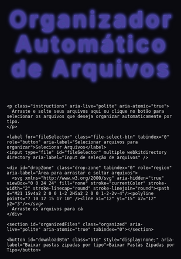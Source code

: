 <!DOCTYPE html>
<html lang="pt-BR" >
<head>
  <meta charset="UTF-8" />
  <meta name="viewport" content="width=device-width, initial-scale=1" />
  <title>Organizador Automático de Arquivos</title>
  <style>
    @import url('https://fonts.googleapis.com/css2?family=Poppins:wght@700&display=swap');

    /* Reset */
    *, *::before, *::after {
      box-sizing: border-box;
    }
    body, html {
      margin: 0; padding: 0; height: 100%;
      background: #0a0a0f;
      overflow-x: hidden;
      font-family: 'Poppins', sans-serif;
      color: #EEE;
      user-select: none;
    }

    /* Background animated blobs */
    body::before, body::after {
      content: "";
      position: fixed;
      border-radius: 50%;
      opacity: 0.4;
      filter: blur(120px);
      mix-blend-mode: screen;
      animation-timing-function: ease-in-out;
      animation-iteration-count: infinite;
      animation-direction: alternate;
      z-index: 0;
      pointer-events: none;
    }
    body::before {
      width: 500px;
      height: 500px;
      left: -150px;
      top: -150px;
      background: linear-gradient(45deg,#6e8efb,#a777e3);
      animation-name: float1;
      animation-duration: 12000ms;
    }
    body::after {
      width: 600px;
      height: 600px;
      right: -200px;
      bottom: -200px;
      background: linear-gradient(45deg,#ff6f61,#f77b23);
      animation-name: float2;
      animation-duration: 14000ms;
    }
    @keyframes float1 {
      0% { transform: translate(0,0) rotate(0deg); }
      100% { transform: translate(30px,40px) rotate(15deg); }
    }
    @keyframes float2 {
      0% { transform: translate(0,0) rotate(0deg); }
      100% { transform: translate(-40px,-30px) rotate(-20deg); }
    }

    /* Container for all content */
    .container {
      position: relative;
      z-index: 10;
      max-width: 960px;
      margin: 0 auto;
      padding: 40px 20px 80px;
      display: flex;
      flex-direction: column;
      min-height: 100vh;
    }

    /* Header */
    header {
      text-align: center;
      margin-bottom: 48px;
      color: #cfcde1;
      text-shadow:
        0 0 3px #4a409d,
        0 0 6px #3f3180,
        0 0 9px #6e8efbc9;
      user-select: text;
    }
    header h1 {
      font-size: 3.8rem;
      letter-spacing: 0.12em;
      font-weight: 700;
      line-height: 1.1;
      filter: drop-shadow(0 0 5px #4a3db9bb);
      background: linear-gradient(90deg, #4a3db9, #6e7ee0, #4a3db9);
      background-size: 200% auto;
      background-clip: text;
      -webkit-background-clip: text;
      -webkit-text-fill-color: transparent;
      animation: shimmer 5s linear infinite;
      margin: 0;
    }
    @keyframes shimmer {
      0% {
        background-position: -200% 0;
      }
      100% {
        background-position: 200% 0;
      }
    }

    /* Instructions */
    .instructions {
      margin-bottom: 30px;
      font-weight: 600;
      font-size: 1.3rem;
      text-align: center;
      color: #d9d9f7;
      text-shadow: 0 0 5px #4a4a85bb;
      user-select: none;
    }

    /* Select files button */
    label.file-select-btn {
      display: block;
      cursor: pointer;
      background:
        linear-gradient(145deg, #7739f9, #972ff3);
      box-shadow:
        0 0 18px #7739f9,
        0 0 24px #972ff3;
      border-radius: 50px;
      padding: 18px 48px;
      color: white;
      font-weight: 700;
      font-size: 1.3rem;
      text-align: center;
      margin: 0 auto 46px;
      width: max-content;
      text-transform: uppercase;
      transition: background 0.4s ease, box-shadow 0.4s ease;
      user-select: none;
      filter: drop-shadow(0 0 12px #6e8efbCC);
      outline-offset: 6px;
      outline-color: transparent;
    }
    label.file-select-btn:hover,
    label.file-select-btn:focus-visible {
      background: linear-gradient(145deg, #972ff3, #9f1dff);
      box-shadow:
        0 0 28px #a050ff,
        0 0 40px #d535ff;
      outline-color: #d535ff;
      outline-style: solid;
      outline-width: 3px;
    }
    input[type="file"] {
      display: none;
    }

    /* Drop Zone */
    .drop-zone {
      border: 4px solid #7739f9;
      border-radius: 28px;
      padding: 60px 0;
      max-width: 480px;
      margin: 0 auto 60px;
      text-align: center;
      font-size: 1.4rem;
      font-weight: 700;
      color: #6c55bc;
      cursor: pointer;
      position: relative;
      box-shadow: 0 0 26px 3px #972ff3cc;
      transition:
        border-color 0.4s ease,
        box-shadow 0.4s ease,
        transform 0.4s ease;
      user-select: none;
    }
    .drop-zone:focus-visible {
      outline: 0;
      border-color: #d535ff;
      box-shadow: 0 0 40px 6px #d535ffcc;
      transform: scale(1.04);
      z-index: 20;
    }
    .drop-zone svg {
      width: 96px;
      height: 96px;
      margin-bottom: 18px;
      fill: #8c73e4;
      filter: drop-shadow(0 0 14px #8c73e4cc);
      animation: pulse 2.2s ease-in-out infinite;
    }
    .drop-zone.dragover {
      border-color: #d535ff;
      box-shadow: 0 0 38px 9px #d535ffcc;
      color: #ff3af7;
      transform: scale(1.1);
    }
    @keyframes pulse {
      0%, 100% {
        transform: scale(1);
        filter: drop-shadow(0 0 14px #8c73e4cc);
      }
      50% {
        transform: scale(1.1);
        filter: drop-shadow(0 0 28px #ff3af7cc);
      }
    }

    /* Organized section with glass */
    .organized {
      max-width: 900px;
      margin: 0 auto;
      user-select: none;
      min-height: 240px;
      position: relative;
      z-index: 10;
      padding-bottom: 120px;
    }

    /* Folder groups */
    .folder-group {
      background: rgba(50 15 80 / 0.45);
      border-radius: 22px;
      backdrop-filter: saturate(180%) blur(18px);
      border: 2px solid rgba(255 255 255 / 0.15);
      padding: 24px 36px 36px;
      margin-bottom: 48px;
      box-shadow:
        0 0 15px #7e6bff88,
        inset 0 0 50px #9e7bff88;
      transform-style: preserve-3d;
      perspective: 700px;
      transition: box-shadow 0.6s ease;
      cursor: default;
      overflow: visible;
    }
    .folder-group:hover {
      box-shadow:
        0 0 42px 8px #ad67ffcc,
        inset 0 0 72px #d63bffcc;
      transform: translateZ(8px) rotateX(3deg);
    }

    /* Folder titles */
    .folder-title {
      font-size: 2.3rem;
      color: #916fcecc;
      font-weight: 700;
      font-variant: small-caps;
      display: flex;
      align-items: center;
      gap: 26px;
      user-select: text;
      text-shadow:
        0 0 4px #7f6ec9bb,
        0 0 8px #a78efdcc;
    }
    .folder-title svg {
      width: 42px;
      height: 42px;
      filter: drop-shadow(0 0 6px #a570ffcc);
      flex-shrink: 0;
    }

    /* File list grid */
    .file-list {
      display: flex;
      flex-wrap: wrap;
      gap: 18px;
      margin-top: 18px;
    }

    /* File cards */
    .file-item {
      background: rgba(110 142 251 / 0.25);
      border-radius: 14px;
      padding: 16px 22px;
      min-width: 180px;
      flex: 1 1 auto;
      font-weight: 700;
      font-size: 1rem;
      color: #eee;
      display: flex;
      align-items: center;
      gap: 16px;
      user-select: all;
      cursor: default;
      box-shadow:
        0 0 10px #6e8efbbb,
        inset 0 2px 4px rgba(255 255 255 / 0.22);
      text-shadow:
        0 0 3px #4a64b1;
      position: relative;
      perspective: 1100px;
      transition:
        transform 0.25s ease, box-shadow 0.35s ease,
        background 0.35s ease, color 0.22s ease;
    }
    .file-item::before {
      content: "";
      position: absolute;
      top: 0; left: 0; right: 0; bottom: 0;
      border-radius: 14px;
      box-shadow: 0 0 20px #7f65e0aa;
      opacity: 0.4;
      pointer-events: none;
      transition: opacity 0.3s ease;
      z-index: -1;
    }
    .file-item:hover {
      background: #8452ffcc;
      color: white;
      box-shadow:
        0 0 28px #bb7eff,
        inset 0 0 20px #c36eff;
      transform: translateZ(42px) scale(1.03);
    }
    .file-item:hover::before {
      opacity: 0.8;
    }
    .file-icon {
      width: 32px;
      height: 32px;
      fill: #cbb2ff;
      filter: drop-shadow(0 0 5px #cbb2ffbb);
      flex-shrink: 0;
      transition: fill 0.35s ease;
    }
    .file-item:hover .file-icon {
      fill: #e0d2ff;
      filter: drop-shadow(0 0 15px #e0d2ffcc);
    }

    /* Download button */
    #downloadBtn {
      position: fixed;
      bottom: 34px;
      right: 32px;
      background: #ff53e4;
      border: none;
      padding: 18px 44px;
      border-radius: 48px;
      font-weight: 800;
      color: white;
      font-size: 1.3rem;
      cursor: pointer;
      box-shadow:
        0 0 35px #ff66e9,
        0 15px 40px #ff66e999;
      transition:
        background 0.3s ease,
        box-shadow 0.3s ease,
        transform 0.35s ease;
      user-select: none;
      z-index: 20;
      outline-offset: 6px;
      outline-color: transparent;
    }
    #downloadBtn:hover,
    #downloadBtn:focus-visible {
      background: #d529ba;
      box-shadow:
        0 0 45px #ff46cc,
        0 20px 50px #ff46ccbb;
      transform: scale(1.06);
      outline-color: #ff56db;
      outline-style: solid;
      outline-width: 4px;
    }

    #downloadBtn:disabled {
      background: #83396e77;
      box-shadow: none;
      cursor: not-allowed;
      transform: none;
      outline: none;
    }

    /* Responsive */
    @media (max-width: 720px) {
      header h1 {
        font-size: 2.9rem;
      }
      .instructions {
        font-size: 1.1rem;
      }
      .drop-zone {
        max-width: 100%;
        padding: 54px 30px;
        font-size: 1.2rem;
      }
      .drop-zone svg {
        width: 72px;
        height: 72px;
        margin-bottom: 14px;
      }
      .folder-title {
        font-size: 1.8rem;
        gap: 18px;
      }
      .file-item {
        min-width: 140px;
        font-size: 0.92rem;
        padding: 14px 18px;
      }
      #downloadBtn {
        right: 16px;
        bottom: 28px;
        padding: 14px 32px;
        font-size: 1.1rem;
      }
    }
  </style>
</head>
<body>
  <div class="container" role="main">
    <header>
      <h1 tabindex="0">Organizador Automático de Arquivos</h1>
    </header>

    <p class="instructions" aria-live="polite" aria-atomic="true">
      Arraste e solte seus arquivos aqui ou clique no botão para selecionar os arquivos que deseja organizar automaticamente por tipo.
    </p>

    <label for="fileSelector" class="file-select-btn" tabindex="0" role="button" aria-label="Selecionar arquivos para organizar">Selecionar Arquivos</label>
    <input type="file" id="fileSelector" multiple webkitdirectory directory aria-label="Input de seleção de arquivos" />

    <div id="dropZone" class="drop-zone" tabindex="0" role="region" aria-label="Área para arrastar e soltar arquivos">
      <svg xmlns="http://www.w3.org/2000/svg" aria-hidden="true" viewBox="0 0 24 24" fill="none" stroke="currentColor" stroke-width="2" stroke-linecap="round" stroke-linejoin="round"><path d="M21 15v4a2 2 0 0 1-2 2H5a2 2 0 0 1-2-2v-4"/><polyline points="7 10 12 15 17 10" /><line x1="12" y1="15" x2="12" y2="3"/></svg>
      Arraste os arquivos para cá
    </div>

    <section id="organizedFiles" class="organized" aria-live="polite" aria-atomic="true" tabindex="0"></section>

    <button id="downloadBtn" class="btn" style="display:none;" aria-label="Baixar pastas zipadas por tipo">Baixar Pastas Zipadas por Tipo</button>
  </div>

  <script src="https://cdnjs.cloudflare.com/ajax/libs/jszip/3.10.1/jszip.min.js"></script>
  <script>
    (() => {
      const fileSelector = document.getElementById('fileSelector');
      const dropZone = document.getElementById('dropZone');
      const organizedFilesContainer = document.getElementById('organizedFiles');
      const downloadBtn = document.getElementById('downloadBtn');

      const categories = {
        'PDFs': {
          exts: ['pdf'],
          icon: `<svg viewBox="0 0 24 24" aria-hidden="true"><path d="M6 2h9l5 5v15a2 2 0 0 1-2 2h-12a2 2 0 0 1-2-2v-18a2 2 0 0 1 2-2zm7 7h4l-5-5v4a1 1 0 0 0 1 1zm-3 6v-1h1v-2h-3v1h1v2h-1v1h2z"/></svg>`
        },
        'Imagens': {
          exts: ['jpg','jpeg','png','gif','bmp','svg','webp','tiff'],
          icon: `<svg viewBox="0 0 24 24" aria-hidden="true"><path d="M21 19v-14a2 2 0 0 0-2-2h-14a2 2 0 0 0-2 2v14a2 2 0 0 0 2 2h14a2 2 0 0 0 2-2zm-14-4l3.5 4.5 2.5-3.01 3.5 4.5h-11z"/></svg>`
        },
        'Vídeos': {
          exts: ['mp4','avi','mkv','mov','wmv','flv','webm','mpeg'],
          icon: `<svg viewBox="0 0 24 24" aria-hidden="true"><path d="M17 10.5v-5a2 2 0 0 0-2-2h-6a2 2 0 0 0-2 2v10a2 2 0 0 0 2 2h6a2 2 0 0 0 2-2v-5l4 4v-8l-4 4z"/></svg>`
        },
        'Planilhas': {
          exts: ['xls', 'xlsx', 'csv', 'ods'],
          icon: `<svg viewBox="0 0 24 24" aria-hidden="true"><path d="M19 2h-14a2 2 0 0 0-2 2v16a2 2 0 0 0 2 2h14a2 2 0 0 0 2-2v-16a2 2 0 0 0-2-2zm-7 18h-3v-8h3v8zm1-10h-4v-2h4v2zm5 10h-3v-5h3v5zm0-7h-3v-2h3v2z"/></svg>`
        },
        'Outros': {
          exts: [],
          icon: `<svg viewBox="0 0 24 24" aria-hidden="true"><circle cx="12" cy="12" r="10" stroke="#6e8efb" stroke-width="2" fill="none"/><path d="M7 12h10M12 7v10" stroke="#6e8efb" stroke-width="2" stroke-linecap="round"/></svg>`
        }
      };

      function getCategory(filename) {
        const ext = filename.split('.').pop().toLowerCase();
        for (const [cat, data] of Object.entries(categories)) {
          if (data.exts.includes(ext)) {
            return cat;
          }
        }
        return 'Outros';
      }

      function renderOrganizedFiles(filesGrouped) {
        organizedFilesContainer.innerHTML = '';
        let anyFiles = false;

        for (const [category, files] of Object.entries(filesGrouped)) {
          if(files.length === 0) continue;
          anyFiles = true;
          const folderGroup = document.createElement('div');
          folderGroup.className = 'folder-group';

          const folderTitle = document.createElement('h2');
          folderTitle.className = 'folder-title';
          folderTitle.innerHTML = `${categories[category].icon} ${category} (${files.length})`;
          folderGroup.appendChild(folderTitle);

          const fileList = document.createElement('div');
          fileList.className = 'file-list';

          for (const file of files) {
            const fileItem = document.createElement('div');
            fileItem.className = 'file-item';
            fileItem.title = file.name;

            let fileIcon = '';
            switch(category) {
              case 'PDFs':
                fileIcon = `<svg class="file-icon" viewBox="0 0 24 24" aria-hidden="true"><path d="M6 2h9l5 5v15a2 2 0 0 1-2 2h-12a2 2 0 0 1-2-2v-18a2 2 0 0 1 2-2zm7 7h4l-5-5v4a1 1 0 0 0 1 1zm-3 6v-1h1v-2h-3v1h1v2h-1v1h2z"/></svg>`;
                break;
              case 'Imagens':
                fileIcon = `<svg class="file-icon" viewBox="0 0 24 24" aria-hidden="true"><path d="M21 19v-14a2 2 0 0 0-2-2h-14a2 2 0 0 0-2 2v14a2 2 0 0 0 2 2h14a2 2 0 0 0 2-2zm-14-4l3.5 4.5 2.5-3.01 3.5 4.5h-11z"/></svg>`;
                break;
              case 'Vídeos':
                fileIcon = `<svg class="file-icon" viewBox="0 0 24 24" aria-hidden="true"><path d="M17 10.5v-5a2 2 0 0 0-2-2h-6a2 2 0 0 0-2 2v10a2 2 0 0 0 2 2h6a2 2 0 0 0 2-2v-5l4 4v-8l-4 4z"/></svg>`;
                break;
              case 'Planilhas':
                fileIcon = `<svg class="file-icon" viewBox="0 0 24 24" aria-hidden="true"><path d="M19 2h-14a2 2 0 0 0-2 2v16a2 2 0 0 0 2 2h14a2 2 0 0 0 2-2v-16a2 2 0 0 0-2-2zm-7 18h-3v-8h3v8zm1-10h-4v-2h4v2zm5 10h-3v-5h3v5zm0-7h-3v-2h3v2z"/></svg>`;
                break;
              default:
                fileIcon = `<svg class="file-icon" viewBox="0 0 24 24" aria-hidden="true"><circle cx="12" cy="12" r="10" stroke="#6e8efb" stroke-width="2" fill="none"/><path d="M7 12h10M12 7v10" stroke="#6e8efb" stroke-width="2" stroke-linecap="round"/></svg>`;
            }

            fileItem.innerHTML = `${fileIcon} ${file.name}`;
            fileList.appendChild(fileItem);
          }

          folderGroup.appendChild(fileList);
          organizedFilesContainer.appendChild(folderGroup);
        }

        if(!anyFiles) {
          organizedFilesContainer.innerHTML = '<p style="color:#bbb; font-style: italic; user-select:none;">Nenhum arquivo organizado ainda.</p>';
          downloadBtn.style.display = 'none';
        } else {
          downloadBtn.style.display = 'block';
        }
      }

      function organizeFiles(files) {
        const grouped = {};
        for (const cat of Object.keys(categories)) {
          grouped[cat] = [];
        }
        for (const file of files) {
          grouped[getCategory(file.name)].push(file);
        }
        return grouped;
      }

      function handleFiles(selectedFiles) {
        if (!selectedFiles.length) {
          organizedFilesContainer.innerHTML = '';
          downloadBtn.style.display = 'none';
          return;
        }
        const filesArr = Array.from(selectedFiles);
        const grouped = organizeFiles(filesArr);
        renderOrganizedFiles(grouped);
        currentGroupedFiles = grouped;
      }

      dropZone.addEventListener('dragover', e => {
        e.preventDefault();
        dropZone.classList.add('dragover');
      });

      dropZone.addEventListener('dragleave', e => {
        e.preventDefault();
        dropZone.classList.remove('dragover');
      });

      dropZone.addEventListener('drop', e => {
        e.preventDefault();
        dropZone.classList.remove('dragover');
        if (e.dataTransfer.files.length > 0) {
          handleFiles(e.dataTransfer.files);
        }
      });

      fileSelector.addEventListener('change', e => {
        handleFiles(e.target.files);
      });

      let currentGroupedFiles = {};

      downloadBtn.addEventListener('click', async () => {
        if (Object.keys(currentGroupedFiles).length === 0) return;
        downloadBtn.disabled = true;
        downloadBtn.textContent = 'Preparando download...';

        const zip = new JSZip();

        const toArrayBuffer = file => new Response(file).arrayBuffer();

        for (const [category, files] of Object.entries(currentGroupedFiles)) {
          if (files.length === 0) continue;
          const folder = zip.folder(category);
          for (const file of files) {
            try {
              const arrayBuffer = await toArrayBuffer(file);
              folder.file(file.name, arrayBuffer);
            } catch(err) {
              console.error('Erro ao adicionar arquivo ao zip:', file.name, err);
            }
          }
        }

        try {
          const content = await zip.generateAsync({type:"blob"});
          const url = URL.createObjectURL(content);
          const a = document.createElement('a');
          a.href = url;
          a.download = 'arquivos_organizados.zip';
          document.body.appendChild(a);
          a.click();
          a.remove();
          URL.revokeObjectURL(url);
        } catch(err) {
          alert('Erro ao gerar arquivo zip.');
        }
        downloadBtn.disabled = false;
        downloadBtn.textContent = 'Baixar Pastas Zipadas por Tipo';
      });

      dropZone.addEventListener('keydown', e => {
        if (e.key === 'Enter' || e.key === ' ') {
          e.preventDefault();
          fileSelector.click();
        }
      });

      setInterval(() => {
        if (Object.keys(currentGroupedFiles).length) {
          renderOrganizedFiles(currentGroupedFiles);
        }
      }, 60000);

    })();
  </script>
</body>
</html>

